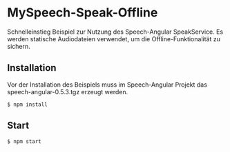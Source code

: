 # MySpeech-Speak-Offline

Schnelleinstieg Beispiel zur Nutzung des Speech-Angular SpeakService. 
Es werden statische Audiodateien verwendet, um die Offline-Funktionalität zu sichern.

## Installation

Vor der Installation des Beispiels muss im Speech-Angular Projekt das speech-angular-0.5.3.tgz erzeugt werden.

    $ npm install

## Start

    $ npm start
